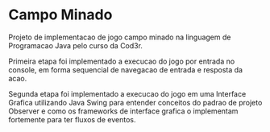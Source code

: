 # Campo Minado
Projeto de implementacao de jogo campo minado na linguagem de Programacao Java pelo curso da Cod3r.

Primeira etapa foi implementado a execucao do jogo por entrada no console, em forma sequencial de navegacao de entrada e resposta da acao.

Segunda etapa foi implementado a execucao do jogo em uma Interface Grafica utilizando Java Swing para entender conceitos do padrao de projeto Observer e como os frameworks de interface grafica o implementam fortemente para ter fluxos de eventos.
